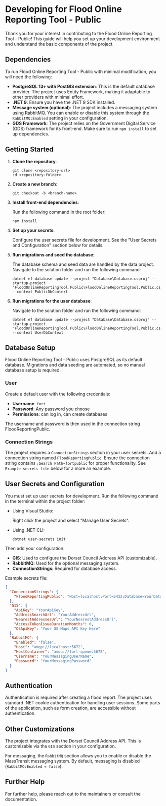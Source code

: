 
# Developing for Flood Online Reporting Tool - Public

Thank you for your interest in contributing to the Flood Online Reporting Tool - Public! This guide will help you set up your development environment and understand the basic components of the project.

## Dependencies

To run Flood Online Reporting Tool - Public with minimal modification, you will need the following:

- **PostgreSQL 13+ with PostGIS extension**: This is the default database provider. The project uses Entity Framework, making it adaptable to other providers with minimal effort.
- **.NET 9**: Ensure you have the .NET 9 SDK installed.
- **Message system (optional)**: The project includes a messaging system using RabbitMQ. You can enable or disable this system through the `RabbitMQ:Enabled` setting in your configuration.
- **GDS Framework**: The project relies on the Government Digital Service (GDS) framework for its front-end. Make sure to run `npm install` to set up dependencies.

## Getting Started

1. **Clone the repository**:
   ```shell
   git clone <repository-url>
   cd <repository-folder>
   ```

2. **Create a new branch**:
   ```shell
   git checkout -b <branch-name>
   ```

3. **Install front-end dependencies**:

   Run the following command in the root folder:
   ```shell
   npm install
   ```

4. **Set up your secrets**:

   Configure the user secrets file for development. See the "User Secrets and Configuration" section below for details.

5. **Run migrations and seed the database**:

   The database schema and seed data are handled by the data project.
   Navigate to the solution folder and run the following command:
   ```shell
   dotnet ef database update --project "Database\Database.csproj" --startup-project "FloodOnlineReportingTool.Public\FloodOnlineReportingTool.Public.csproj" --context PublicDbContext
   ```
6. **Run migrations for the user database**:

   Navigate to the solution folder and run the following command:
   ```shell
   dotnet ef database update --project "Database\Database.csproj" --startup-project "FloodOnlineReportingTool.Public\FloodOnlineReportingTool.Public.csproj" --context UserDbContext
   ```

## Database Setup

Flood Online Reporting Tool - Public uses PostgreSQL as its default database. Migrations and data seeding are automated, so no manual database setup is required.

### User
Create a default user with the following credentials:
- **Username**: `fort`
- **Password**: Any password you choose
- **Permissions**: can log in, can create databases

The username and password is then used in the connection string FloodReportingPublic.

### Connection Strings
The project requires a `ConnectionStrings` section in your user secrets. And a connection string named `FloodReportingPublic`. Ensure the connection string contains `;Search Path=fortpublic` for proper functionality. See `Example secrets file` below for a more an example.

## User Secrets and Configuration

You must set up user secrets for development. Run the following command in the terminal within the project folder:
- Using Visual Studio:

  Right click the project and select "Manage User Secrets".
- Using .NET CLI:
  ```shell
  dotnet user-secrets init
  ```
Then add your configuration:

- **GIS**: Used to configure the Dorset Council Address API (customizable).
- **RabbitMQ**: Used for the optional messaging system.
- **ConnectionStrings**: Required for database access.

Example secrets file:
```json
{
  "ConnectionStrings": {
    "FloodReportingPublic": "Host=localhost;Port=5432;Database=YourDatabaseName;Username=YourUserName;Password=YourPassword;SearchPath=fortpublic"
  },
  "GIS": {
    "ApiKey": "YourApiKey",
    "AddressSearchUrl": "YourAddressUrl",
    "NearestAddressesUrl": "YourNearestAddressUrl",
    "AccessTokenIssueDurationMonths": 6,
    "OSApiKey": "Your OS Maps API Key here"
  },
  "RabbitMQ": {
    "Enabled": "false",
    "Host": "amqp://localhost:5672",
    "HostContainer": "amqp://fort-queue:5672",
    "Username": "YourMessagingUserName",
    "Password": "YourMessagingPassword"
  }
}
```

## Authentication

Authentication is required after creating a flood report. The project uses standard .NET cookie authentication for handling user sessions. Some parts of the application, such as form creation, are accessible without authentication.

## Other Customizations

The project integrates with the Dorset Council Address API. This is customizable via the `GIS` section in your configuration.

For messaging, the `RabbitMQ` section allows you to enable or disable the MassTransit messaging system. By default, messaging is disabled (`RabbitMQ:Enabled = false`).

## Further Help

For further help, please reach out to the maintainers or consult the documentation. 
